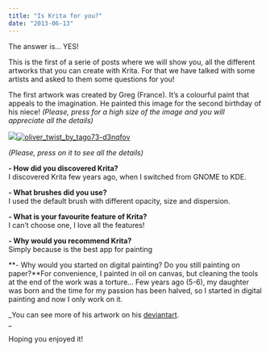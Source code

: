 ```yaml
---
title: "Is Krita for you?"
date: "2013-06-13"
---
```


The answer is… YES!

This is the first of a serie of posts where we will show you, all the different artworks that you can create with Krita. For that we have talked with some artists and asked to them some questions for you!

The first artwork was created by Greg (France). It’s a colourful paint that appeals to the imagination. He painted this image for the second birthday of his niece! _(Please, press for a high size of the image and you will appreciate all the details)_

[![](../images/oliver_twist_by_tago73-d3nqfov.jpg)![oliver_twist_by_tago73-d3nqfov](http://kritawebshopblog.files.wordpress.com/2013/06/oliver_twist_by_tago73-d3nqfov.jpg?w=490&h=325)](http://kritawebshopblog.files.wordpress.com/2013/06/naia_and_the_magic_sketchbook_by_gregoo23-d66ggv4.jpg)

_(Please, press on it to see all the details)_

**\- How did you discovered Krita?**  
I discovered Krita few years ago, when I switched from GNOME to KDE.

**\- What brushes did you use?**  
I used the default brush with different opacity, size and dispersion.

**\- What is your favourite feature of Krita?**  
I can’t choose one, I love all the features!

**\- Why would you recommend Krita?**  
Simply because is the best app for painting

**\- Why would you started on digital painting? Do you still painting on paper?**For convenience, I painted in oil on canvas, but cleaning the tools at the end of the work was a torture… Few years ago (5-6), my daughter was born and the time for my passion has been halved, so I started in digital painting and now I only work on it.

_You can see more of his artwork on his [deviantart](http://tago73.deviantart.com/).  
_

Hoping you enjoyed it!
